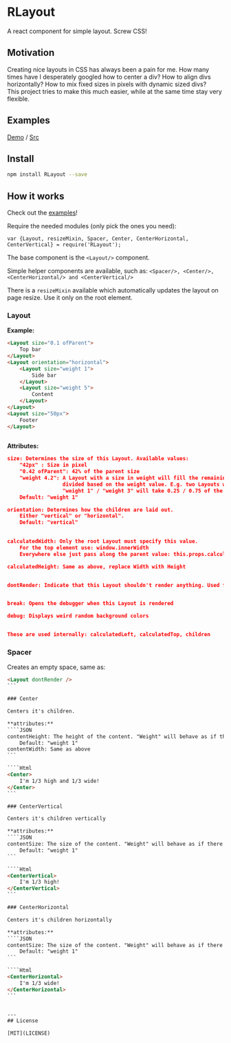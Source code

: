# RLayout

A react component for simple layout. Screw CSS!

## Motivation

Creating nice layouts in CSS has always been a pain for me.
How many times have I desperately googled how to center a div? How to align divs horizontally? How to mix fixed sizes in pixels with dynamic sized divs?  
This project tries to make this much easier, while at the same time stay very flexible.

## Examples

[Demo](http://zinggi.github.io/RLayout/) / [Src](examples)

## Install

```sh
npm install RLayout --save
```

## How it works

Check out the [examples](examples)!

Require the needed modules (only pick the ones you need):
```JS
var {Layout, resizeMixin, Spacer, Center, CenterHorizontal, CenterVertical} = require('RLayout');
```
The base component is the `<Layout/>` component.

Simple helper components are available, such as:
`<Spacer/>, <Center/>, <CenterHorizontal/> and <CenterVertical/>`

There is a `resizeMixin` available which automatically updates the layout on page resize.
Use it only on the root element.

### Layout

**Example:**

```Html
<Layout size="0.1 ofParent">
    Top bar
</Layout>
<Layout orientation="horizontal">
    <Layout size="weight 1">
        Side bar
    </Layout>
    <Layout size="weight 5">
        Content
    </Layout>
</Layout>
<Layout size="50px">
    Footer
</Layout>
    
```

**Attributes:**
```JSON
size: Determines the size of this Layout. Available values:
    "42px" : Size in pixel
    "0.42 ofParent": 42% of the parent size
    "weight 4.2": A Layout with a size in weight will fill the remaining space,
                  divided based on the weight value. E.g. two Layouts with
                  "weight 1" / "weight 3" will take 0.25 / 0.75 of the remaining space.
    Default: "weight 1"

orientation: Determines how the children are laid out.
    Either "vertical" or "horizontal".
    Default: "vertical"
 

calculatedWidth: Only the root Layout must specify this value.
    For the top element use: window.innerWidth
    Everywhere else just pass along the parent value: this.props.calculatedWidth

calculatedHeight: Same as above, replace Width with Height


dontRender: Indicate that this Layout shouldn't render anything. Used for spacers.


break: Opens the debugger when this Layout is rendered

debug: Displays weird random background colors


These are used internally: calculatedLeft, calculatedTop, children
```

### Spacer

Creates an empty space, same as:
````Html
<Layout dontRender />
```

### Center

Centers it's children.

**attributes:**
````JSON
contentHeight: The height of the content. "Weight" will behave as if there were two Spacers around.
    Default: "weight 1"
contentWidth: Same as above
```

````Html
<Center>
    I'm 1/3 high and 1/3 wide!
</Center>
```

### CenterVertical

Centers it's children vertically

**attributes:**
````JSON
contentSize: The size of the content. "Weight" will behave as if there were two Spacers around.
    Default: "weight 1"
```

````Html
<CenterVertical>
    I'm 1/3 high!
</CenterVertical>
```

### CenterHorizontal

Centers it's children horizontally

**attributes:**
````JSON
contentSize: The size of the content. "Weight" will behave as if there were two Spacers around.
    Default: "weight 1"
```

````Html
<CenterHorizontal>
    I'm 1/3 wide!
</CenterHorizontal>
```


---
## License

[MIT](LICENSE)
